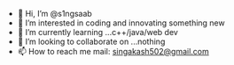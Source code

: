 - 👋 Hi, I’m @s1ngsaab
- 👀 I’m interested in coding and innovating something new
- 🌱 I’m currently learning ...c++/java/web dev
- 💞️ I’m looking to collaborate on ...nothing
- 📫 How to reach me mail: singakash502@gmail.com

<!---
s1ngsaab/s1ngsaab is a ✨ special ✨ repository because its `README.md` (this file) appears on your GitHub profile.
You can click the Preview link to take a look at your changes.
--->
